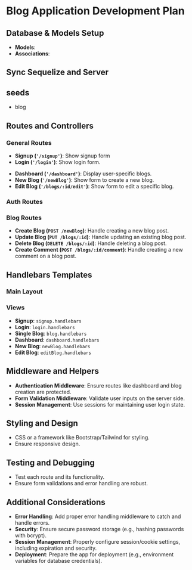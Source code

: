 # Blog Application Development Plan

## Database & Models Setup
- **Models**:
  <!-- - Blog -->
  <!-- - Comment -->
  <!-- - User -->
- **Associations**:
  <!-- - User hasMany Blog -->
  <!-- - User hasMany Comment -->
  <!-- - Blog hasMany Comment -->

## Sync Sequelize and Server
<!-- - Establish database connection. -->
<!-- - Sync Sequelize models with the database. -->

## seeds
- blog <!--todo create seed comments & created by -->
<!-- - user -->
<!-- - comment -->

## Routes and Controllers
### General Routes
<!-- - **Homepage (`'/'`)**: Display all blogs. -->
- **Signup (`'/signup'`)**: Show signup form
- **Login (`'/login'`)**: Show login form.
<!-- - **Individual Blog (`'/blogs/:id'`)**: Display a single blog with comments. -->
- **Dashboard (`'/dashboard'`)**: Display user-specific blogs.
- **New Blog (`'/newBlog'`)**: Show form to create a new blog.
- **Edit Blog (`'/blogs/:id/edit'`)**: Show form to edit a specific blog.

### Auth Routes
<!-- - **Sign Up (`POST /signup`)**: Handle user registration. -->
<!-- - **Login (`POST /login`)**: Handle user authentication. -->
<!-- - **Logout (`GET /logout`)**: Handle user logout. -->

### Blog Routes
- **Create Blog (`POST /newBlog`)**: Handle creating a new blog post.
- **Update Blog (`PUT /blogs/:id`)**: Handle updating an existing blog post.
- **Delete Blog (`DELETE /blogs/:id`)**: Handle deleting a blog post.
- **Create Comment (`POST /blogs/:id/comment`)**: Handle creating a new comment on a blog post.

## Handlebars Templates
### Main Layout

### Views
<!-- - **Blogs Listing**: `blogs.handlebars` -->
- **Signup**: `signup.handlebars`
- **Login**: `login.handlebars`
- **Single Blog**: `blog.handlebars`
- **Dashboard**: `dashboard.handlebars`
- **New Blog**: `newBlog.handlebars`
- **Edit Blog**: `editBlog.handlebars`

## Middleware and Helpers
- **Authentication Middleware**: Ensure routes like dashboard and blog creation are protected.
- **Form Validation Middleware**: Validate user inputs on the server side.
- **Session Management**: Use sessions for maintaining user login state.

## Styling and Design
- CSS or a framework like Bootstrap/Tailwind for styling.
- Ensure responsive design.

## Testing and Debugging
- Test each route and its functionality.
- Ensure form validations and error handling are robust.

## Additional Considerations
- **Error Handling**: Add proper error handling middleware to catch and handle errors.
- **Security**: Ensure secure password storage (e.g., hashing passwords with bcrypt).
- **Session Management**: Properly configure session/cookie settings, including expiration and security.
- **Deployment**: Prepare the app for deployment (e.g., environment variables for database credentials).